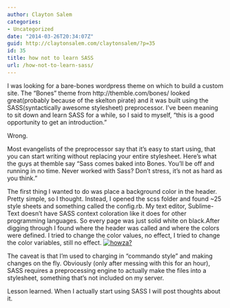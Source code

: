 ```yaml
---
author: Clayton Salem
categories:
- Uncategorized
date: "2014-03-26T20:34:07Z"
guid: http://claytonsalem.com/claytonsalem/?p=35
id: 35
title: how not to learn SASS
url: /how-not-to-learn-sass/
---
```

<p style="text-align: left">
  I was looking for a bare-bones wordpress theme on which to build a custom site. The &#8220;Bones&#8221; theme from http://themble.com/bones/ looked great(probably because of the skelton pirate) and it was built using the SASS(syntactically awesome stylesheet) preprocessor. I&#8217;ve been meaning to sit down and learn SASS for a while, so I said to myself, &#8220;this is a good opportunity to get an introduction.&#8221;
</p>

<p style="text-align: left">
  Wrong.
</p>

<p style="text-align: left">
  Most evangelists of the preprocessor say that it&#8217;s easy to start using, that you can start writing without replacing your entire stylesheet. Here&#8217;s what the guys at themble say &#8220;Sass comes baked into Bones. You&#8217;ll be off and running in no time. Never worked with Sass? Don&#8217;t stress, it&#8217;s not as hard as you think.&#8221;
</p>

<p style="text-align: left">
  The first thing I wanted to do was place a background color in the header. Pretty simple, so I thought. Instead, I opened the scss folder and found ~25 style sheets and something called the config.rb. My text editor, Sublime-Text doesn&#8217;t have SASS context coloration like it does for other programming languages. So every page was just solid white on black.After digging through I found where the header was called and where the colors were defined. I tried to change the color values, no effect, I tried to change the color variables, still no effect. <a href="/images/2014/03/Screen-Shot-2014-03-26-at-4.28.37-PM.png"><img class="alignnone size-medium wp-image-36" alt="howza?" src="/images/2014/03/Screen-Shot-2014-03-26-at-4.28.37-PM-300x187.png" width="300" height="187" srcset="/images/2014/03/Screen-Shot-2014-03-26-at-4.28.37-PM-300x187.png 300w, /images/2014/03/Screen-Shot-2014-03-26-at-4.28.37-PM-1024x640.png 1024w" sizes="(max-width: 300px) 100vw, 300px" /></a>
</p>

<p style="text-align: left">
  The caveat is that I&#8217;m used to charging in &#8220;commando style&#8221; and making changes on the fly. Obviously (only after messing with this for an hour), SASS requires a preprocessing engine to actually make the files into a stylesheet, something that&#8217;s not included on my server.
</p>

<p style="text-align: left">
  Lesson learned. When I actually start using SASS I will post thoughts about it.
</p>